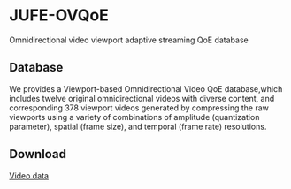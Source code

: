 # JUFE-OVQoE
Omnidirectional video viewport adaptive streaming QoE database

## Database
We provides a Viewport-based Omnidirectional Video QoE database,which includes twelve original omnidirectional videos with diverse content, and corresponding 378 viewport videos generated by compressing the raw viewports using a variety of combinations of amplitude (quantization parameter), spatial (frame size), and temporal (frame rate) resolutions.
## Download
[Video data](https://pan.baidu.com/s/1n6S8dnj8M7vhj-ozxmDqVg?pwd=1234)
